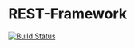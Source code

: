 # REST-Framework

[![Build Status](https://travis-ci.org/sschadwick/REST-Framework.svg)](https://travis-ci.org/sschadwick/REST-Framework)

